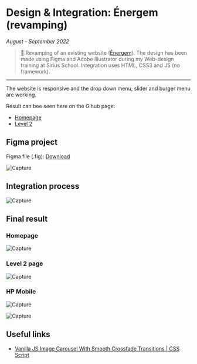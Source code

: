 # Design & Integration: Énergem (revamping)

_August - September 2022_

> 🔨 Revamping of an existing website ([Énergem](https://www.energem.fr/)). The design has been made using Figma and Adobe Illustrator during my Web-design training at Sirius School. Integration uses HTML, CSS3 and JS (no framework).

---

The website is responsive and the drop down menu, slider and burger menu are working.

Result can bee seen here on the Gihub page:

- [Homepage](https://raigyo.github.io/webdesign-integration-energem/)
- [Level 2](https://raigyo.github.io/webdesign-integration-energem/page.html)

## Figma project

Figma file (.fig): [Download](_sources/Energem.fig)

![Capture](_readme-img/project-figma.jpg)

## Integration process

![Capture](_readme-img/integration-hp-grid.jpg)

## Final result

### Homepage

![Capture](_readme-img/integration-hp.jpg)

### Level 2 page

![Capture](_readme-img/integration-level2.jpg)

### HP Mobile

![Capture](_readme-img/integration-hp-mobile.jpg)

![Capture](_readme-img/integration-hp-mobile-2.jpg)

## Useful links

- [Vanilla JS Image Carousel With Smooth Crossfade Transitions | CSS Script](https://www.cssscript.com/image-carousel-crossfade/)

